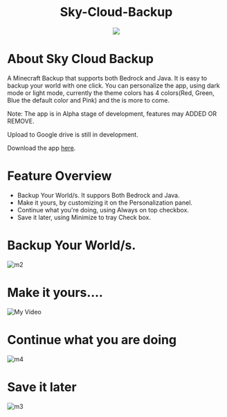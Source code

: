 <h1 align="center">Sky-Cloud-Backup</h1>
<p align="center">
  <img src="https://user-images.githubusercontent.com/100028421/154840503-cc3b841f-3b86-45b2-993b-72a94f2b008f.png" />
</p>

# About Sky Cloud Backup
A Minecraft Backup that supports both Bedrock and Java. It is easy to backup your world with one click. You can personalize the app, using dark mode or light mode, currently the theme colors has 4 colors(Red, Green, Blue the default color and Pink) and the is more to come.

Note: The app is in Alpha stage of development, features may ADDED OR REMOVE. 

Upload to Google drive is still in development.

Download the  app [here](https://github.com/Involts/Sky-Cloud-Backup/releases).

# Feature Overview

- Backup Your World/s. It suppors Both Bedrock and Java.
- Make it yours, by customizing it on the Personalization panel.
- Continue what you're doing, using Always on top checkbox.
- Save it later, using Minimize to tray Check box.

# Backup Your World/s.
![m2](https://user-images.githubusercontent.com/100028421/154808333-fac019da-a177-4d4b-a87b-13fd62895f7d.png)
# Make it yours....
![My Video](https://user-images.githubusercontent.com/100028421/154807215-7383faca-9e89-4e56-820c-b785800bc6a4.gif)
# Continue what you are doing
![m4](https://user-images.githubusercontent.com/100028421/154807350-2574442f-65c2-4645-80a9-998ec1231a0b.png)
# Save it later
![m3](https://user-images.githubusercontent.com/100028421/154807559-78abcd49-2f2d-4ee1-815b-4e99322c16b9.png)


